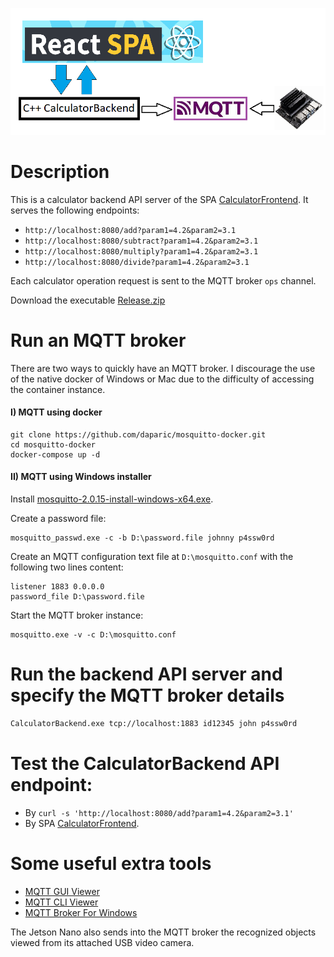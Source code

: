 ![Alt text](diagram.png?raw=true "diagram")

# Description
This is a calculator backend API server of the SPA [CalculatorFrontend](https://github.com/daparic/CalculatorFrontend). 
It serves the following endpoints:
- `http://localhost:8080/add?param1=4.2&param2=3.1`
- `http://localhost:8080/subtract?param1=4.2&param2=3.1`
- `http://localhost:8080/multiply?param1=4.2&param2=3.1`
- `http://localhost:8080/divide?param1=4.2&param2=3.1`

Each calculator operation request is sent to the MQTT broker `ops` channel. 

Download the executable [Release.zip](https://github.com/daparic/CalculatorBackend/releases/download/0.0.1/Release.zip) 

# Run an MQTT broker
There are two ways to quickly have an MQTT broker. I discourage the use of the native docker of Windows or Mac due to
the difficulty of accessing the container instance. 

#### I) MQTT using docker
```
git clone https://github.com/daparic/mosquitto-docker.git
cd mosquitto-docker
docker-compose up -d
```

#### II) MQTT using Windows installer
Install [mosquitto-2.0.15-install-windows-x64.exe](https://mosquitto.org/files/binary/win64/mosquitto-2.0.15-install-windows-x64.exe). 

Create a password file:
```
mosquitto_passwd.exe -c -b D:\password.file johnny p4ssw0rd
```

Create an MQTT configuration text file at `D:\mosquitto.conf` with the following two lines content:
```
listener 1883 0.0.0.0
password_file D:\password.file
```

Start the MQTT broker instance:
```
mosquitto.exe -v -c D:\mosquitto.conf
```

# Run the backend API server and specify the MQTT broker details
```bash
CalculatorBackend.exe tcp://localhost:1883 id12345 john p4ssw0rd
```

# Test the CalculatorBackend API endpoint: 
- By `curl -s 'http://localhost:8080/add?param1=4.2&param2=3.1'` 
- By SPA [CalculatorFrontend](https://github.com/daparic/CalculatorFrontend).

# Some useful extra tools
- [MQTT GUI Viewer](https://www.emqx.com/en/downloads/MQTTX/v1.9.3/MQTTX-Setup-1.9.3-x64.exe)
- [MQTT CLI Viewer](https://github.com/rainu/mqtt-shell/releases/download/v2.3.0/mqtt-shell-windows-amd64.exe)
- [MQTT Broker For Windows](https://mosquitto.org/files/binary/win64/mosquitto-2.0.15-install-windows-x64.exe)

The Jetson Nano also sends into the MQTT broker the recognized objects viewed from its attached USB video camera. 
